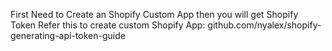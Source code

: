 First Need to Create an Shopify Custom App then you will get Shopify Token
Refer this to create custom Shopify App: github.com/nyalex/shopify-generating-api-token-guide
